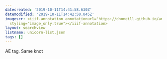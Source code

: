 ```yaml
---
datecreated: '2019-10-11T14:41:58.630Z'
datemodified: '2019-10-11T14:42:50.045Z'
imagescr: <iiif-annotation annotationurl="https://dnoneill.github.io/annotate/annotations/47603528-ec35-11e9-84b0-88e9fe7026e8.json"
  styling="image_only:true"></iiif-annotation>
layout: searchview
listname: unicorn-list.json
tags: []
---
```

AE tag. Same knot